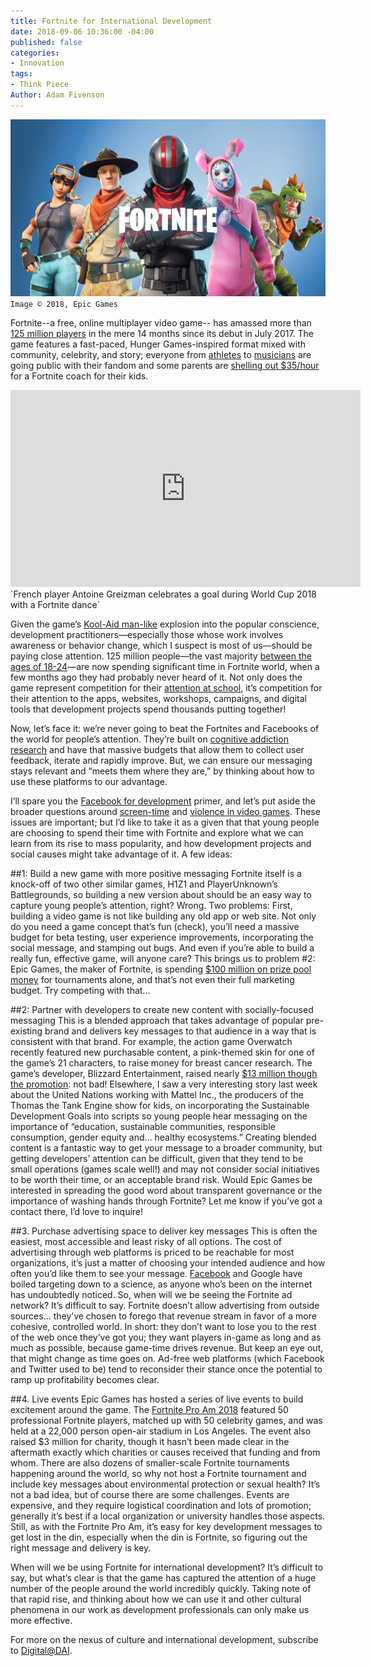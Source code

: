 ```yaml
---
title: Fortnite for International Development
date: 2018-09-06 10:36:00 -04:00
published: false
categories:
- Innovation
tags:
- Think Piece
Author: Adam Fivenson
---
```



![fortnite-superhero-art-01-ps4-us-27apr18.jpg](/uploads/fortnite-superhero-art-01-ps4-us-27apr18.jpg)`Image © 2018, Epic Games`

Fortnite--a free, online multiplayer video game-- has amassed more than [125 million players](https://www.epicgames.com/fortnite/en-US/news/announcing-2018-2019-fortnite-competitive-season) in the mere 14 months since its debut in July 2017. The game features a fast-paced, Hunger Games-inspired format mixed with community, celebrity, and story; everyone from [athletes](https://ftw.usatoday.com/2018/03/fortnite-is-taking-over-the-sports-world) to [musicians](https://www.theverge.com/2018/3/15/17123424/ninja-drake-fortnite-twitch-stream-record-travis-scott-juju) are going public with their fandom and some parents are [shelling out $35/hour]( https://www.sfgate.com/technology/businessinsider/article/Parents-are-paying-as-much-as-35-an-hour-for-13123982.php) for a Fortnite coach for their kids. 

<iframe width="560" height="315" src="https://www.youtube.com/embed/84EjlkrtnQ4" frameborder="0" allow="autoplay; encrypted-media" allowfullscreen></iframe>`French player Antoine Greizman celebrates a goal during World Cup 2018 with a Fortnite dance`

<!--more-->

Given the game’s [Kool-Aid man-like](https://www.youtube.com/watch?v=_fjEViOF4JE) explosion into the popular conscience, development practitioners—especially those whose work involves awareness or behavior change, which I suspect is most of us—should be paying close attention. 125 million people—the vast majority [between the ages of 18-24](https://www.vertoanalytics.com/chart-week-deep-dive-fortnite/)—are now spending significant time in Fortnite world, when a few months ago they had probably never heard of it. Not only does the game represent competition for their [attention at school](https://www.nbcnews.com/tech/video-games/parents-work-put-boundaries-fortnite-during-school-year-n904516), it’s competition for their attention to the apps, websites, workshops, campaigns, and digital tools that development projects spend thousands putting together! 

Now, let’s face it: we’re never going to beat the Fortnites and Facebooks of the world for people’s attention. They’re built on [cognitive addiction research](http://www.slate.com/articles/technology/technology/2017/11/facebook_was_designed_to_be_addictive_does_that_make_it_evil.html) and have that massive budgets that allow them to collect user feedback, iterate and rapidly improve. But, we can ensure our messaging stays relevant and “meets them where they are,” by thinking about how to use these platforms to our advantage.
 
I’ll spare you the [Facebook for development](https://dai-global-digital.com/facebook-chatbot.html) primer, and let’s put aside the broader questions around [screen-time](https://www.npr.org/sections/ed/2018/02/06/579555110/what-the-screen-time-experts-do-with-their-own-kids) and [violence in video games](https://www.businessinsider.com/video-games-and-violence-2018-3). These issues are important; but I’d like to take it as a given that that young people are choosing to spend their time with Fortnite and explore what we can learn from its rise to mass popularity, and how development projects and social causes might take advantage of it. A few ideas:

##1: Build a new game with more positive messaging
Fortnite itself is a knock-off of two other similar games, H1Z1 and PlayerUnknown’s Battlegrounds, so building a new version about <insert development theme here> should be an easy way to capture young people’s attention, right? Wrong. Two problems: First, building a video game is not like building any old app or web site. Not only do you need a game concept that’s fun (check), you’ll need a massive budget for beta testing, user experience improvements, incorporating the social message, and stamping out bugs. And even if you’re able to build a really fun, effective game, will anyone care? This brings us to problem #2: Epic Games, the maker of Fortnite, is spending [$100 million on prize pool money](https://www.theverge.com/2018/5/21/17376748/fortnite-battle-royale-epic-games-e-sports-100-million-prize-pool-tournaments) for tournaments alone, and that’s not even their full marketing budget. Try competing with that...

##2: Partner with developers to create new content with socially-focused messaging
This is a blended approach that takes advantage of popular pre-existing brand and delivers key messages to that audience in a way that is consistent with that brand. For example, the action game Overwatch recently featured new purchasable content, a pink-themed skin for one of the game’s 21 characters, to raise money for breast cancer research. The game’s developer, Blizzard Entertainment, raised nearly [$13 million though the promotion](https://news.blizzard.com/en-us/overwatch/21931801/thank-you-pink-mercy-raises-more-than-12-7-million-usd-for-the-breast-cancer-research-foundation): not bad! Elsewhere, I saw a very interesting story last week about the United Nations working with Mattel Inc., the producers of the Thomas the Tank Engine show for kids, on incorporating the Sustainable Development Goals into scripts so young people hear messaging on the importance of “education, sustainable communities, responsible consumption, gender equity and… healthy ecosystems.” Creating blended content is a fantastic way to get your message to a broader community, but getting developers’ attention can be difficult, given that they tend to be small operations (games scale well!) and may not consider social initiatives to be worth their time, or an acceptable brand risk. Would Epic Games be interested in spreading the good word about transparent governance or the importance of washing hands through Fortnite? Let me know if you’ve got a contact there, I’d love to inquire! 

##3. Purchase advertising space to deliver key messages
This is often the easiest, most accessible and least risky of all options. The cost of advertising through web platforms is priced to be reachable for most organizations, it’s just a matter of choosing your intended audience and how often you’d like them to see your message. [Facebook](https://www.facebook.com/business/products/ads) and Google have boiled targeting down to a science, as anyone who’s been on the internet has undoubtedly noticed.  So, when will we be seeing the Fortnite ad network? It’s difficult to say. Fortnite doesn’t allow advertising from outside sources… they’ve chosen to forego that revenue stream in favor of a more cohesive, controlled world. In short: they don’t want to lose you to the rest of the web once they’ve got you; they want players in-game as long and as much as possible, because game-time drives revenue. But keep an eye out, that might change as time goes on. Ad-free web platforms (which Facebook and Twitter used to be) tend to reconsider their stance once the potential to ramp up profitability becomes clear. 

##4. Live events
Epic Games has hosted a series of live events to build excitement around the game. The [Fortnite Pro Am  2018](https://www.epicgames.com/fortnite/en-US/pro-am2018) featured 50 professional Fortnite players, matched up with 50 celebrity games, and was held at a 22,000 person open-air stadium in Los Angeles. The event also raised $3 million for charity, though it hasn’t been made clear in the aftermath exactly which charities or causes received that funding and from whom. There are also dozens of smaller-scale Fortnite tournaments happening around the world, so why not host a Fortnite tournament and include key messages about environmental protection or sexual health? It’s not a bad idea, but of course there are some challenges. Events are expensive, and they require logistical coordination and lots of promotion; generally it’s best if a local organization or university handles those aspects. Still, as with the Fortnite Pro Am, it’s easy for key development messages to get lost in the din, especially when the din is Fortnite, so figuring out the right message and delivery is key. 

When will we be using Fortnite for international development? It’s difficult to say, but what’s clear is that the game has captured the attention of a huge number of the people around the world incredibly quickly. Taking note of that rapid rise, and thinking about how we can use it and other cultural phenomena in our work as development professionals can only make us more effective. 

For more on the nexus of culture and international development, subscribe to [Digital@DAI](https://confirmsubscription.com/h/r/066AFBA15492935C).